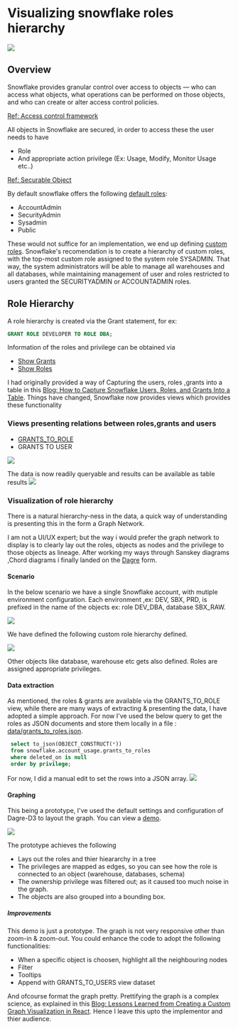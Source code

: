 # Visualizing snowflake roles hierarchy

![](images/main_logo_theme.png)
## Overview
Snowflake provides granular control over access to objects — who can access what objects, what operations can be performed on those objects, and who can create or alter access control policies.

[Ref: Access control framework](https://docs.snowflake.net/manuals/user-guide/security-access-control-overview.html#access-control-framework)

All objects in Snowflake are secured, in order to access these the user needs to have 
 - Role
 - And appropriate action privilege (Ex: Usage, Modify, Monitor Usage etc..)

[Ref: Securable Object](https://docs.snowflake.net/manuals/user-guide/security-access-control-overview.html#securable-objects)

By default snowflake offers the following [default roles](https://docs.snowflake.net/manuals/user-guide/security-access-control-overview.html#system-defined-roles):
- AccountAdmin
- SecurityAdmin
- Sysadmin
- Public

These would not suffice for an implementation, we end up defining [custom roles](https://docs.snowflake.net/manuals/user-guide/security-access-control-overview.html#custom-roles). Snowflake's recomendation is to create a hierarchy of custom roles, with the top-most custom role assigned to the system role SYSADMIN. That way, the system administrators will be able to manage all warehouses and all databases, while maintaining management of user and roles restricted to users granted the SECURITYADMIN or ACCOUNTADMIN roles.

## Role Hierarchy
A role hierarchy is created via the Grant statement, for ex: 
```sql 
GRANT ROLE DEVELOPER TO ROLE DBA;
```
Information of the roles and privilege can be obtained via
- [Show Grants](https://docs.snowflake.net/manuals/sql-reference/sql/show-grants.html)
- [Show Roles](https://docs.snowflake.net/manuals/sql-reference/sql/show-roles.html)

I had originally provided a way of Capturing the users, roles ,grants into a table in this [Blog: How to Capture Snowflake Users, Roles, and Grants Into a Table](https://community.snowflake.com/s/article/How-to-Capture-Snowflake-Users-Roles-and-Grants-Into-a-Table). Things have changed, Snowflake now provides views which provides these functionality

### Views presenting relations between roles,grants and users

- [GRANTS_TO_ROLE](https://docs.snowflake.net/manuals/sql-reference/account-usage/grants_to_roles.html)
- GRANTS TO USER

![](images/snowflake_accountusage_grants_to_roles.png)

The data is now readily queryable and results can be available as table results
![](images/grants_to_role_table_view.png)

### Visualization of role hierarchy
There is a natural hierarchy-ness in the data, a quick way of understanding is presenting this in the form a Graph Network.

I am not a UI/UX expert; but the way i would prefer the graph network to display is to clearly lay out the roles, objects as nodes and the privilege to those objects as lineage. After working my ways through Sanskey diagrams ,Chord diagrams i finally landed on the [Dagre](https://github.com/dagrejs/dagre-d3/wiki) form.

#### Scenario
In the below scenario we have a single Snowflake account, with mutiple environment configuration. Each environment ,ex: DEV, SBX, PRD, is prefixed in the name of the 
objects ex: role DEV_DBA, database SBX_RAW.

![](images/multi_env_database.png)

We have defined the following custom role hierarchy defined.

![](images/role_hierarchy_ascii.png)

Other objects like database, warehouse etc gets also defined. Roles are assigned 
appropriate privileges.

#### Data extraction
As mentioned, the roles & grants are available via the GRANTS_TO_ROLE view, while there are many ways of extracting & presenting the data, I have adopted a simple approach. For now I've used the below query to get the roles as JSON documents and store them locally in a file : [data/grants_to_roles.json](data/grants_to_roles.json). 

```sql
 select to_json(OBJECT_CONSTRUCT(*))
 from snowflake.account_usage.grants_to_roles
 where deleted_on is null
 order by privilege;
```

For now, I did a manual edit to set the rows into a JSON array.
![](images/data_grants_to_roles.png)

#### Graphing
This being a prototype, I've used the default settings and configuration of Dagre-D3 to layout the graph. You can view a [demo](roles.html).

![](images/roles_hierarchy_with_privileges.png)

The prototype achieves the following
 - Lays out the roles and thier hieararchy in a tree
 - The privileges are mapped as edges, so you can see how the role is connected to an object (warehouse, databases, schema)
 - The ownership privilege was filtered out; as it caused too much noise in the graph.
 - The objects are also grouped into a bounding box.
 
##### Improvements
This demo is just a prototype. The graph is not very responsive other than zoom-in & zoom-out. You could enhance the code to adopt the following functionalities:
- When a specific object is choosen, highlight all the neighbouring nodes
- Filter
- Tooltips
- Append with GRANTS_TO_USERS view dataset

And ofcourse format the graph pretty. Prettifying the graph is a complex science, as explained in this [Blog: Lessons Learned from Creating a Custom Graph Visualization in React](https://medium.com/splunk-engineering/lessons-learned-from-creating-a-custom-graph-visualization-in-react-9a667ba799d1
). Hence I leave this upto the implementor and thier audience.

